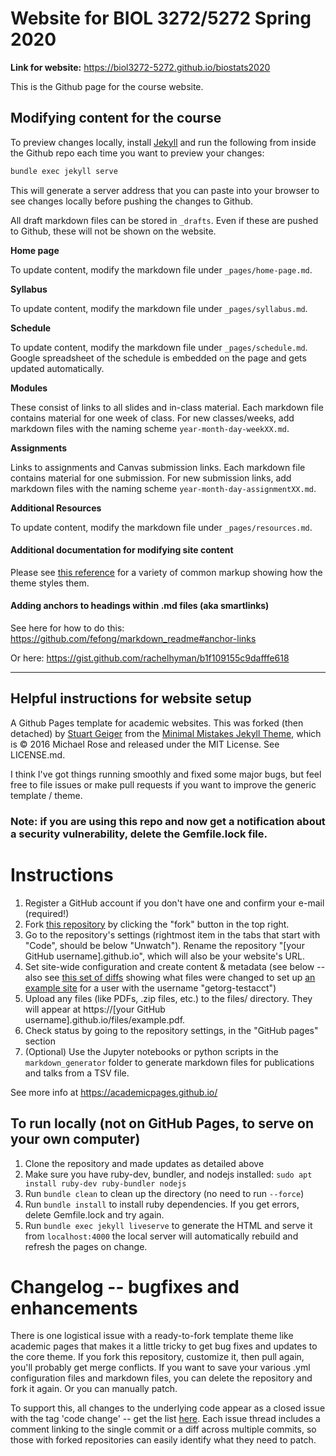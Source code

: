 # Website for BIOL 3272/5272 Spring 2020

**Link for website:** https://biol3272-5272.github.io/biostats2020

This is the Github page for the course website.

## Modifying content for the course

To preview changes locally, install [Jekyll](https://jekyllrb.com/docs/installation/) and run the following from inside the Github repo each time you want to preview your changes:

```bash
bundle exec jekyll serve
```

This will generate a server address that you can paste into your browser to see changes locally before pushing the changes to Github.

All draft markdown files can be stored in `_drafts`. Even if these are pushed to Github, these will not be shown on the website.

**Home page**

To update content, modify the markdown file under `_pages/home-page.md`.

**Syllabus**

To update content, modify the markdown file under `_pages/syllabus.md`.

**Schedule**

To update content, modify the markdown file under `_pages/schedule.md`. Google spreadsheet of the schedule is embedded on the page and gets updated automatically.

**Modules**

These consist of links to all slides and in-class material. Each markdown file contains material for one week of class. For new classes/weeks, add markdown files with the naming scheme `year-month-day-weekXX.md`.

**Assignments**

Links to assignments and Canvas submission links. Each markdown file contains material for one submission. For new submission links, add markdown files with the naming scheme `year-month-day-assignmentXX.md`.

**Additional Resources**

To update content, modify the markdown file under `_pages/resources.md`.

#### Additional documentation for modifying site content

Please see [this reference](https://github.com/academicpages/academicpages.github.io/blob/master/_pages/archive-layout-with-content.md) for a variety of common markup showing how the theme styles them.

#### Adding anchors to headings within .md files (aka smartlinks)

See here for how to do this: https://github.com/fefong/markdown_readme#anchor-links

Or here: https://gist.github.com/rachelhyman/b1f109155c9dafffe618

---

## Helpful instructions for website setup

A Github Pages template for academic websites. This was forked (then detached) by [Stuart Geiger](https://github.com/staeiou) from the [Minimal Mistakes Jekyll Theme](https://mmistakes.github.io/minimal-mistakes/), which is © 2016 Michael Rose and released under the MIT License. See LICENSE.md.

I think I've got things running smoothly and fixed some major bugs, but feel free to file issues or make pull requests if you want to improve the generic template / theme.

### Note: if you are using this repo and now get a notification about a security vulnerability, delete the Gemfile.lock file.

# Instructions

1. Register a GitHub account if you don't have one and confirm your e-mail (required!)
1. Fork [this repository](https://github.com/academicpages/academicpages.github.io) by clicking the "fork" button in the top right.
1. Go to the repository's settings (rightmost item in the tabs that start with "Code", should be below "Unwatch"). Rename the repository "[your GitHub username].github.io", which will also be your website's URL.
1. Set site-wide configuration and create content & metadata (see below -- also see [this set of diffs](http://archive.is/3TPas) showing what files were changed to set up [an example site](https://getorg-testacct.github.io) for a user with the username "getorg-testacct")
1. Upload any files (like PDFs, .zip files, etc.) to the files/ directory. They will appear at https://[your GitHub username].github.io/files/example.pdf.
1. Check status by going to the repository settings, in the "GitHub pages" section
1. (Optional) Use the Jupyter notebooks or python scripts in the `markdown_generator` folder to generate markdown files for publications and talks from a TSV file.

See more info at https://academicpages.github.io/

## To run locally (not on GitHub Pages, to serve on your own computer)

1. Clone the repository and made updates as detailed above
1. Make sure you have ruby-dev, bundler, and nodejs installed: `sudo apt install ruby-dev ruby-bundler nodejs`
1. Run `bundle clean` to clean up the directory (no need to run `--force`)
1. Run `bundle install` to install ruby dependencies. If you get errors, delete Gemfile.lock and try again.
1. Run `bundle exec jekyll liveserve` to generate the HTML and serve it from `localhost:4000` the local server will automatically rebuild and refresh the pages on change.

# Changelog -- bugfixes and enhancements

There is one logistical issue with a ready-to-fork template theme like academic pages that makes it a little tricky to get bug fixes and updates to the core theme. If you fork this repository, customize it, then pull again, you'll probably get merge conflicts. If you want to save your various .yml configuration files and markdown files, you can delete the repository and fork it again. Or you can manually patch.

To support this, all changes to the underlying code appear as a closed issue with the tag 'code change' -- get the list [here](https://github.com/academicpages/academicpages.github.io/issues?q=is%3Aclosed%20is%3Aissue%20label%3A%22code%20change%22%20). Each issue thread includes a comment linking to the single commit or a diff across multiple commits, so those with forked repositories can easily identify what they need to patch.
